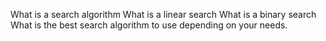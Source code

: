 What is a search algorithm
What is a linear search
What is a binary search
What is the best search algorithm to use depending on your needs.
